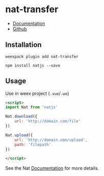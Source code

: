 # nat-transfer

- [Documentation](http://natjs.com/#/reference/network/transfer)
- [Github](https://github.com/natjs/weex-nat-transfer)

## Installation
```
weexpack plugin add nat-transfer
```

```
npm install natjs --save
```

## Usage

Use in weex project (`.vue`/`.we`)

```html
<script>
import Nat from 'natjs'

Nat.download({
    url: 'http://domain.com/file'
})

Nat.upload({
    url: 'http://domain.com/upload',
    path: 'filepath'
})

</script>
```

See the Nat [Documentation](http://natjs.com/) for more details.
